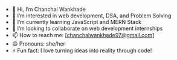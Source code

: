 - 👋 Hi, I’m Chanchal Wankhade  
- 👀 I’m interested in web development, DSA, and Problem Solving  
- 🌱 I’m currently learning JavaScript and MERN Stack  
- 💞️ I’m looking to collaborate on web development internships  
- 📫 How to reach me: [chanchalwankhade97@gmail.com]
- 😄 Pronouns: she/her  
- ⚡ Fun fact: I love turning ideas into reality through code!
